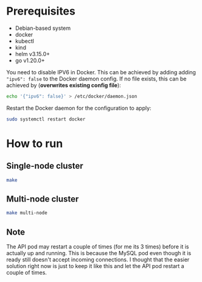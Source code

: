 # Prerequisites
- Debian-based system
- docker
- kubectl
- kind
- helm v3.15.0+
- go v1.20.0+

You need to disable IPV6 in Docker. This can be achieved by adding adding `"ipv6": false` to the Docker daemon config.
If no file exists, this can be achieved by (**overwrites existing config file**):
```bash
echo '{"ipv6": false}' > /etc/docker/daemon.json
```
Restart the Docker daemon for the configuration to apply:
```bash
sudo systemctl restart docker
```

# How to run
## Single-node cluster
```bash
make
```

## Multi-node cluster
```bash
make multi-node
```

## Note
The API pod may restart a couple of times (for me its 3 times) before it is actually up and running. This is because
the MySQL pod even though it is ready still doesn't accept incoming connections. I thought that the easier solution right now is just
to keep it like this and let the API pod restart a couple of times.